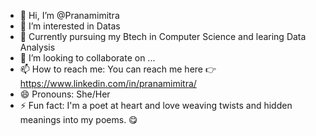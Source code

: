 - 👋 Hi, I’m @Pranamimitra
- 👀 I’m interested in Datas
- 🌱 Currently pursuing my Btech in Computer Science and learing Data Analysis
- 💞️ I’m looking to collaborate on ...
- 📫 How to reach me: You can reach me here 👉 https://www.linkedin.com/in/pranamimitra/
- 😄 Pronouns: She/Her
- ⚡ Fun fact: I'm a poet at heart and love weaving twists and hidden meanings into my poems. 😋

<!---
Pranamimitra/Pranamimitra is a ✨ special ✨ repository because its `README.md` (this file) appears on your GitHub profile.
You can click the Preview link to take a look at your changes.
--->
